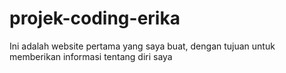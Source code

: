 # projek-coding-erika
Ini adalah website pertama yang saya buat, dengan tujuan untuk memberikan informasi tentang diri saya
